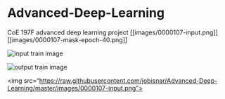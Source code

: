 # Advanced-Deep-Learning
CoE 197F advanced deep learning project
[[images/0000107-input.png]]
[[images/0000107-mask-epoch-40.png]]

![input train image](https://github.com/jobisnar/Advanced-Deep-Learning/tree/master/images/0000107-input.png?raw=true)

![output train image](https://github.com/jobisnar/Advanced-Deep-Learning/tree/master/images/0000107-mask-epoch-40.png?raw=true)

<img src=“https://raw.githubusercontent.com/jobisnar/Advanced-Deep-Learning/master/images/0000107-input.png">
